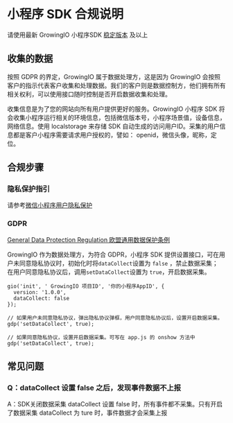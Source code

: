 # 小程序 SDK 合规说明

请使用最新 GrowingIO 小程序SDK [稳定版本](../mini-program-sdk/change-log.md) 及以上

## 收集的数据

按照 GDPR 的界定，GrowingIO 属于数据处理方，这是因为 GrowingIO 会按照客户的指示代表客户收集和处理数据。我们的客户则是数据控制方，他们拥有所有相关权利，可以使用接口随时控制是否开启数据收集和处理。

收集信息是为了您的网站向所有用户提供更好的服务。GrowingIO 小程序 SDK 将会收集小程序运行相关的环境信息，包括微信版本号，小程序场景值，设备信息，网络信息。使用 localstorage 来存储 SDK 自动生成的访问用户ID。采集的用户信息都是客户小程序需要请求用户授权的，譬如： openid，微信头像，昵称，定位。

## 合规步骤 <a href="#he-gui-bu-zhou" id="he-gui-bu-zhou"></a>

### 隐私保护指引 <a href="#yin-si-bao-hu-zhi-yin" id="yin-si-bao-hu-zhi-yin"></a>

请参考[微信小程序用户隐私保护](https://developers.weixin.qq.com/miniprogram/dev/framework/user-privacy/)

### GDPR <a href="#gdpr" id="gdpr"></a>

[​General Data Protection Regulation 欧盟通用数据保护条例](https://zh.wikipedia.org/wiki/%E6%AD%90%E7%9B%9F%E4%B8%80%E8%88%AC%E8%B3%87%E6%96%99%E4%BF%9D%E8%AD%B7%E8%A6%8F%E7%AF%84)​

GrowingIO 作为数据处理方，为符合 GDPR，小程序 SDK 提供设置接口，可在用户未同意隐私协议时，初始化时将`dataCollect`设置为 `false` ，禁止数据采集；\
在用户同意隐私协议后，调用`setDataCollect`设置为 `true`，开启数据采集。

```
​gio('init', ' GrowingIO 项目ID', '你的小程序AppID', {
  version: '1.0.0',
  dataCollect: false  
});

// 如果用户未同意隐私协议，弹出隐私协议弹框，用户同意隐私协议后，设置开启数据采集。
gdp('setDataCollect', true);

// 如果同意隐私协议，设置开启数据采集。可写在 app.js 的 onshow 方法中
gdp('setDataCollect', true);
```

## 常见问题 <a href="#chang-jian-wen-ti" id="chang-jian-wen-ti"></a>

### Q：dataCollect 设置 false 之后，发现事件数据不上报 <a href="#qdatacollect-she-zhi-false-zhi-hou-fa-xian-shi-jian-shu-ju-bu-shang-bao" id="qdatacollect-she-zhi-false-zhi-hou-fa-xian-shi-jian-shu-ju-bu-shang-bao"></a>

A：SDK关闭数据采集 dataCollect 设置 false 时，所有事件都不采集。只有开启了数据采集 dataCollect 为 ture 时，事件数据才会采集上报
